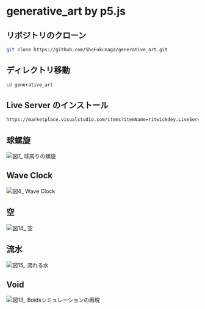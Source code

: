 # generative_art by p5.js

## リボジトリのクローン

```bash
git clone https://github.com/ShoFukunaga/generative_art.git
```

## ディレクトリ移動

```bash
cd generative_art
```

## Live Server のインストール

```bash
https://marketplace.visualstudio.com/items?itemName=ritwickdey.LiveServer
```

## 球螺旋
![図7_ 球周りの螺旋](https://user-images.githubusercontent.com/88916645/171006196-0f600485-adf0-495c-bf9e-6831bcea8cb7.gif)

## Wave Clock
![図4_ Wave Clock](https://user-images.githubusercontent.com/88916645/171007250-89754f91-cadb-4831-bd2a-c2730631c92e.gif)

## 空
![図14_ 空](https://user-images.githubusercontent.com/88916645/171008034-ba3e0d00-a601-4ec8-a830-9b2fd471fe48.gif)

## 流水
![図15_ 流れる水](https://user-images.githubusercontent.com/88916645/171009223-8b85402d-2669-431e-a5b6-38497589f933.gif)

## Void
![図13_ Boidsシミュレーションの再現](https://user-images.githubusercontent.com/88916645/171009392-0964f646-ca95-4658-8ed6-d679872b8cbe.gif)

